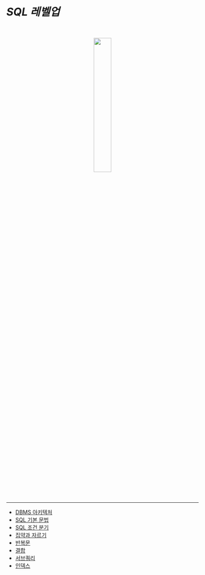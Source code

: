 # ***SQL 레벨업***

</br>

<p align = "center">
<img src="https://user-images.githubusercontent.com/62879192/211192677-40912d53-5e2b-418b-a9eb-2d7d68d2c3cc.png" width = 30%>
</p>

</br>

---

- [DBMS 아키텍처](https://github.com/sksrpf1126/study/blob/main/DB/SQL%EB%A0%88%EB%B2%A8%EC%97%85/ch1.%20DBMS%20%EC%95%84%ED%82%A4%ED%85%8D%EC%B2%98.md)  
- [SQL 기본 문법](https://github.com/sksrpf1126/study/blob/main/DB/SQL%EB%A0%88%EB%B2%A8%EC%97%85/ch2.%20SQL%20%EA%B8%B0%EB%B3%B8%20%EB%AC%B8%EB%B2%95.md)  
- [SQL 조건 분기](https://github.com/sksrpf1126/study/blob/main/DB/SQL%EB%A0%88%EB%B2%A8%EC%97%85/ch3.%20SQL%20%EC%A1%B0%EA%B1%B4%20%EB%B6%84%EA%B8%B0.md)  
- [집약과 자르기](https://github.com/sksrpf1126/study/blob/main/DB/SQL%EB%A0%88%EB%B2%A8%EC%97%85/ch4.%20%EC%A7%91%EC%95%BD%EA%B3%BC%20%EC%9E%90%EB%A5%B4%EA%B8%B0.md)  
- [반복문](https://github.com/sksrpf1126/study/blob/main/DB/SQL%EB%A0%88%EB%B2%A8%EC%97%85/ch5.%20%EB%B0%98%EB%B3%B5%EB%AC%B8.md)  
- [결합](https://github.com/sksrpf1126/study/blob/main/DB/SQL%EB%A0%88%EB%B2%A8%EC%97%85/ch6.%EA%B2%B0%ED%95%A9.md)  
- [서브쿼리](https://github.com/sksrpf1126/study/blob/main/DB/SQL%EB%A0%88%EB%B2%A8%EC%97%85/ch7.%20%20%EC%84%9C%EB%B8%8C%EC%BF%BC%EB%A6%AC.md)  
- [인덱스](https://github.com/sksrpf1126/study/blob/main/DB/SQL%EB%A0%88%EB%B2%A8%EC%97%85/ch10.%20%EC%9D%B8%EB%8D%B1%EC%8A%A4.md)  
